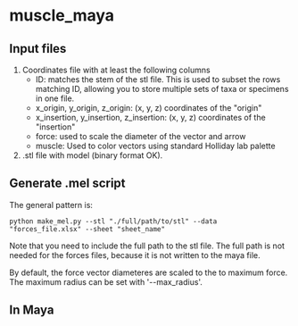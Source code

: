 # muscle_maya

## Input files

1. Coordinates file with at least the following columns
    - ID: matches the stem of the stl file. This is used to subset the rows matching ID, allowing you to store multiple sets of taxa or specimens in one file.
    - x_origin, y_origin, z_origin: (x, y, z) coordinates of the "origin"
    - x_insertion, y_insertion, z_insertion: (x, y, z) coordinates of the "insertion"
    - force: used to scale the diameter of the vector and arrow
    - muscle: Used to color vectors using standard Holliday lab palette
2. .stl file with model (binary format OK).

## Generate .mel script

The general pattern is:

```
python make_mel.py --stl "./full/path/to/stl" --data "forces_file.xlsx" --sheet "sheet_name"
```

Note that you need to include the full path to the stl file. The full path is not needed for the forces files, because it is not written to the maya file.

By default, the force vector diameteres are scaled to the to maximum force. The maximum radius can be set with '--max_radius'.

## In Maya
